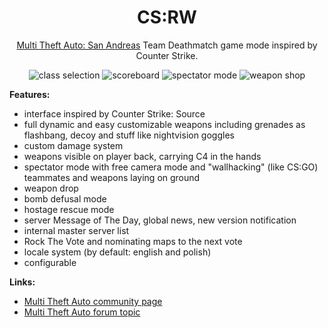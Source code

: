 <h1 align="center">
CS:RW
</h2>

<p align="center">
  <a href="https://multitheftauto.com/">Multi Theft Auto: San Andreas</a> Team Deathmatch game mode inspired by Counter Strike.
</p>
<p align="center">
<img alt="class selection" src="http://media.moddb.com/cache/images/mods/1/25/24608/thumb_300x150/6.jpg" />
<img alt="scoreboard" src="http://media.moddb.com/cache/images/mods/1/25/24608/thumb_300x150/3.jpg" />
<img alt="spectator mode" src="http://media.moddb.com/cache/images/mods/1/25/24608/thumb_300x150/1.jpg" />
<img alt="weapon shop" src="http://media.moddb.com/cache/images/mods/1/25/24608/thumb_300x150/4.jpg" />
</p>

__Features:__
* interface inspired by Counter Strike: Source
* full dynamic and easy customizable weapons including grenades as flashbang, decoy and stuff like nightvision goggles
* custom damage system
* weapons visible on player back, carrying C4 in the hands
* spectator mode with free camera mode and "wallhacking" (like CS:GO) teammates and weapons laying on ground
* weapon drop
* bomb defusal mode
* hostage rescue mode
* server Message of The Day, global news, new version notification
* internal master server list
* Rock The Vote and nominating maps to the next vote
* locale system (by default: english and polish)
* configurable

__Links:__
* [Multi Theft Auto community page](https://community.multitheftauto.com/index.php?p=resources&s=details&id=10487)
* [Multi Theft Auto forum topic](https://forum.mtasa.com/viewtopic.php?t=72068)
